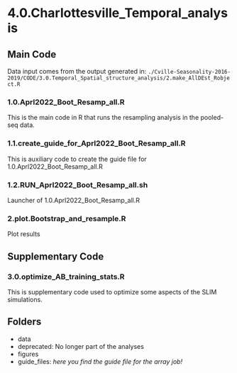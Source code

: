 # 4.0.Charlottesville_Temporal_analysis

## Main Code
Data input comes from the output generated in: `./Cville-Seasonality-2016-2019/CODE/3.0.Temporal_Spatial_structure_analysis/2.make_AllDEst_Robject.R`

### 1.0.Aprl2022_Boot_Resamp_all.R
This is the main code in R that runs the resampling analysis in the pooled-seq data.

### 1.1.create_guide_for_Aprl2022_Boot_Resamp_all.R
This is auxiliary code to create the guide file for  1.0.Aprl2022_Boot_Resamp_all.R

### 1.2.RUN_Aprl2022_Boot_Resamp_all.sh
Launcher of 1.0.Aprl2022_Boot_Resamp_all.R

### 2.plot.Bootstrap_and_resample.R
Plot results

## Supplementary Code

### 3.0.optimize_AB_training_stats.R
This is supplementary code used to optimize some aspects of the SLIM simulations.

## Folders
* data
* deprecated: No longer part of the analyses
* figures
* guide_files: _here you find the guide file for the array job!_